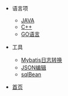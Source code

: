 
* 语言项
    * [JAVA](/README)
    * [C++](/c++/README)
    * [GO语言](/golang/README)

* 工具
    * [Mybatis日志转换](/xiaoxiao/html/sql.html ':ignore')
    * [JSON编辑](/xiaoxiao/html/json/index.html ':ignore')
    * [sqlBean](/xiaoxiao/html/sqlBean/sqlBean.html ':ignore')


* [首页](/)
